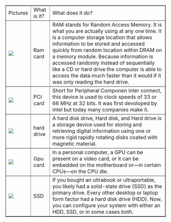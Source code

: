 <!DOCTYPE html>
<html>
<body>

<table border="1" style="width:100%">
  <tr>
    <td>Pictures</td>
    <td>What is it?</td>		
    <td>What does it do?</td>
  </tr>
  <tr>
    <td><img src="https://padlet-res.cloudinary.com/image/fetch/a_exif,c_limit,dpr_1.0,fl_lossy,w_720/https%3A%2F%2Fpadlet-uploads.s3.amazonaws.com%2Fprod%2F81886583%2F5486a1d84c4b63786b734e28425a83d5572781a0%2Fc0720317203ff77cc1614dd5261f16be.png"></td>
    <td>Ram card</td>		
    <td> RAM stands for Random Access Memory. It is what you are actually using at any one time. It is a computer storage location that allows information to be stored and accessed quickly from random location within DRAM on a memory module. Because information is accessed randomly instead of sequentially like a CD or hard drive the computer is able to access the data much faster than it would if it was only reading the hard drive.</td>
  </tr>
  <tr>
    <td><img src="https://padlet-res.cloudinary.com/image/fetch/a_exif,c_limit,dpr_1.0,fl_lossy,w_720/https%3A%2F%2Fpadlet-uploads.s3.amazonaws.com%2Fprod%2F81886583%2F9222284e08ab955764c36b988f924ab88dd44742%2F64914c06b1bde9a3fdfa7e56de810459.png"></td>
    <td>PCI card</td>		
    <td>Short for Peripheral Componen inter connect, this device is used to clock speeds of 33 or 66 MHz at 32 bits. It was first devoloped by intel but today many companies make it.</td>
  </tr>
 <tr>
    <td><img src="https://padlet-res.cloudinary.com/image/fetch/a_exif,c_limit,dpr_1.0,fl_lossy,w_720/https%3A%2F%2Fpadlet-uploads.s3.amazonaws.com%2Fprod%2F81886583%2F0b87203c42e6c86d15998468564f87213238e448%2F1f55dfc8f9943f1e29c1e58ad7cd901d.png"></td>
    <td>hard drive</td>		
    <td>A hard disk drive, Hard disk, and Hard drive is a storage device used for storing and retrieving digital information using one or more rigid rapidly rotating disks coated with magnetic material.</td>
  </tr>
  <tr>
    <td><img src="https://padlet-res.cloudinary.com/image/fetch/a_exif,c_limit,dpr_1.0,fl_lossy,w_720/https%3A%2F%2Fpadlet-uploads.s3.amazonaws.com%2Fprod%2F81886583%2Fa4508508e208f784b70aab87586b8eea01b3dffe%2Ffd1b613e798f5657eb2365bee58926bd.png"></td>
    <td>Gpu card</td>		
    <td>In a personal computer, a GPU can be present on a video card, or it can be embedded on the motherboard or—in certain CPUs—on the CPU die.</td>
  </tr>
  <tr>
    <td><img src="https://padlet-res.cloudinary.com/image/fetch/a_exif,c_limit,dpr_1.0,fl_lossy,w_720/https%3A%2F%2Fpadlet-uploads.s3.amazonaws.com%2Fprod%2F81886583%2F8aab95a433e83fc6dc989443085f7e9f7d77794e%2Fc7e92a8dcdfa9657992ab0be8a844abb.png"></td>
    <td>SSD</td>		
    <td>If you bought an ultrabook or ultraportable, you likely had a solid-state drive (SSD) as the primary drive. Every other desktop or laptop form factor had a hard disk drive (HDD). Now, you can configure your system with either an HDD, SSD, or in some cases both.</td>
  </tr>
</table>

</body>
</html>
